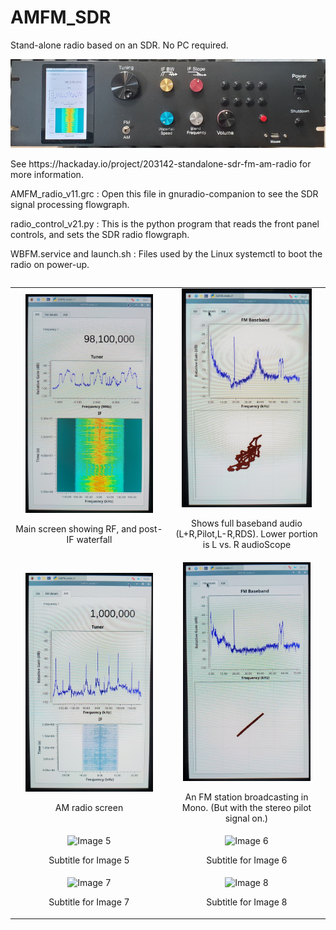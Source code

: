 # AMFM_SDR
Stand-alone radio based on an SDR. No PC required.

![Image](https://github.com/delhatch/AMFM_SDR/blob/main/pictures/topImageSmall.png)
<p>See https://hackaday.io/project/203142-standalone-sdr-fm-am-radio for more information.</p>
<p>AMFM_radio_v11.grc : Open this file in gnuradio-companion to see the SDR signal processing flowgraph.</p>
<p>radio_control_v21.py : This is the python program that reads the front panel controls, and sets the SDR radio flowgraph.</p>
<p>WBFM.service and launch.sh : Files used by the Linux systemctl to boot the radio on power-up.</p>
 <table border="0" cellpadding="10" align="left" width="100%">
  <colgroup>
   <col width="50%">
   <col width="50%">
  </colgroup>
        <tr>
            <td align="center">
                <img src="https://github.com/delhatch/AMFM_SDR/blob/main/pictures/topScreen.jpg" alt="Image 1" height="350">
                <p>Main screen showing RF, and post-IF waterfall</p>
            </td>
            <td align="center">
                <img src="https://github.com/delhatch/AMFM_SDR/blob/main/pictures/screen2.jpg" alt="Image 2" height="350">
                <p>Shows full baseband audio (L+R,Pilot,L-R,RDS). Lower portion is L vs. R audioScope</p>
            </td>
        </tr>
        <tr>
            <td align="center">
                <img src="https://github.com/delhatch/AMFM_SDR/blob/main/pictures/screenAM.jpg" alt="Image 3" height="350">
                <p>AM radio screen</p>
            </td>
            <td align="center">
                <img src="https://github.com/delhatch/AMFM_SDR/blob/main/pictures/screenMono.jpg" alt="Image 4" height="350">
                <p>An FM station broadcasting in Mono. (But with the stereo pilot signal on.)</p>
            </td>
        </tr>
        <tr>
            <td align="center">
                <img src="image5.jpg" alt="Image 5" width="100%">
                <p>Subtitle for Image 5</p>
            </td>
            <td align="center">
                <img src="image6.jpg" alt="Image 6" width="100%">
                <p>Subtitle for Image 6</p>
            </td>
        </tr>
        <tr>
            <td align="center">
                <img src="image7.jpg" alt="Image 7" width="100%">
                <p>Subtitle for Image 7</p>
            </td>
            <td align="center">
                <img src="image8.jpg" alt="Image 8" width="100%">
                <p>Subtitle for Image 8</p>
            </td>
        </tr>
    </table>
